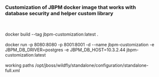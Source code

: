 <h3>Customization of JBPM docker image that works with database security and helper custom library</h3>
<br/>
<br/>
docker build --tag jbpm-customization:latest .
<br/>
<br/>
docker run -p 8080:8080 -p 8001:8001 -d --name jbpm-customization -e JBPM_DB_DRIVER=postgres -e JBPM_DB_HOST=10.3.2.44 jbpm-customization:latest
<br/>
<br/>
working paths
/opt/jboss/wildfly/standalone/configuration/standalone-full.xml
